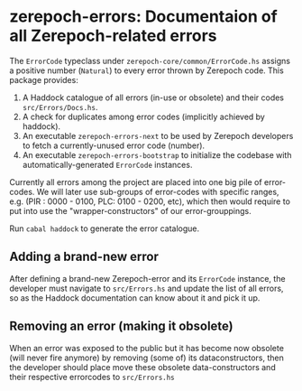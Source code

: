 # zerepoch-errors: Documentaion of all Zerepoch-related errors

The `ErrorCode` typeclass under `zerepoch-core/common/ErrorCode.hs`
assigns a positive number (`Natural`) to every error thrown by Zerepoch code.
This package provides:

1. A Haddock catalogue of all errors (in-use or obsolete) and their codes `src/Errors/Docs.hs`.
2. A check for duplicates among error codes (implicitly achieved by haddock).
3. An executable `zerepoch-errors-next` to be used by Zerepoch developers to fetch a currently-unused error code (number).
4. An executable `zerepoch-errors-bootstrap` to initialize the codebase with automatically-generated `ErrorCode` instances.

Currently all errors among the project are placed into one big pile of error-codes. We will later
use sub-groups of error-codes with specific ranges, e.g. (PIR : 0000 - 0100, PLC: 0100 - 0200, etc), which then would require
to put into use the "wrapper-constructors" of our error-grouppings.

Run `cabal haddock` to generate the error catalogue.

## Adding a brand-new error

After defining a brand-new Zerepoch-error and its `ErrorCode` instance, the developer must navigate to `src/Errors.hs` and
update the list of all errors, so as the Haddock documentation can know about it and pick it up.

## Removing an error (making it obsolete)

When an error was exposed to the public but it has
become now obsolete (will never fire anymore) by removing (some of) its dataconstructors,
then the developer should place move these obsolete data-constructors and their respective errorcodes to `src/Errors.hs`
